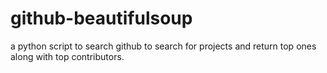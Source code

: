 # github-beautifulsoup
a python script to search github to search for projects and return top ones along with top contributors.
